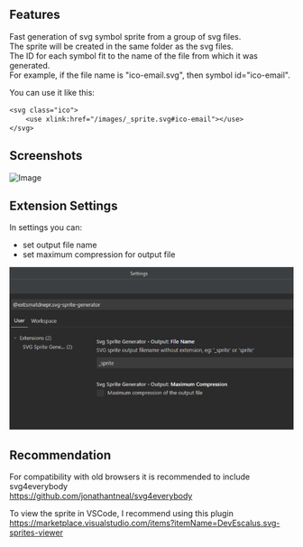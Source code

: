 ## Features

Fast generation of svg symbol sprite from a group of svg files.  
The sprite will be created in the same folder as the svg files.  
The ID for each symbol fit to the name of the file from which it was generated.  
For example, if the file name is "ico-email.svg", then symbol id="ico-email".  

You can use it like this:
```
<svg class="ico">
    <use xlink:href="/images/_sprite.svg#ico-email"></use>
</svg>
```


## Screenshots

![Image](https://raw.githubusercontent.com/smatDnepr/SVG-Sprite-Generator/master/images/capture.gif)



## Extension Settings

In settings you can:
* set output file name
* set maximum compression for output file

![Image](https://raw.githubusercontent.com/smatDnepr/SVG-Sprite-Generator/master/images/feature-3.png)



## Recommendation

For compatibility with old browsers it is recommended to include svg4everybody  
https://github.com/jonathantneal/svg4everybody

To view the sprite in VSCode, I recommend using this plugin  
https://marketplace.visualstudio.com/items?itemName=DevEscalus.svg-sprites-viewer




